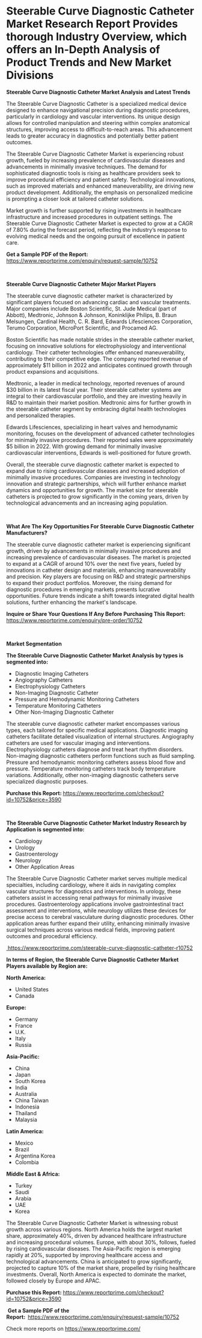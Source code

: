 <p><h1>Steerable Curve Diagnostic Catheter Market Research Report Provides thorough Industry Overview, which offers an In-Depth Analysis of Product Trends and New Market Divisions</h1></p><p><strong>Steerable Curve Diagnostic Catheter Market Analysis and Latest Trends</strong></p>
<p><p>The Steerable Curve Diagnostic Catheter is a specialized medical device designed to enhance navigational precision during diagnostic procedures, particularly in cardiology and vascular interventions. Its unique design allows for controlled manipulation and steering within complex anatomical structures, improving access to difficult-to-reach areas. This advancement leads to greater accuracy in diagnostics and potentially better patient outcomes.</p><p>The Steerable Curve Diagnostic Catheter Market is experiencing robust growth, fueled by increasing prevalence of cardiovascular diseases and advancements in minimally invasive techniques. The demand for sophisticated diagnostic tools is rising as healthcare providers seek to improve procedural efficiency and patient safety. Technological innovations, such as improved materials and enhanced maneuverability, are driving new product development. Additionally, the emphasis on personalized medicine is prompting a closer look at tailored catheter solutions.</p><p>Market growth is further supported by rising investments in healthcare infrastructure and increased procedures in outpatient settings. The Steerable Curve Diagnostic Catheter Market is expected to grow at a CAGR of 7.80% during the forecast period, reflecting the industry’s response to evolving medical needs and the ongoing pursuit of excellence in patient care.</p></p>
<p><strong>Get a Sample PDF of the Report:&nbsp;</strong> <a href="https://www.reportprime.com/enquiry/request-sample/10752?utm_campaign=2722&utm_medium=2&utm_source=Github&utm_content=ia&utm_term=20032025&utm_id=steerable-curve-diagnostic-catheter">https://www.reportprime.com/enquiry/request-sample/10752</a></p>
<p>&nbsp;</p>
<p><strong>Steerable Curve Diagnostic Catheter Major Market Players</strong></p>
<p><p>The steerable curve diagnostic catheter market is characterized by significant players focused on advancing cardiac and vascular treatments. Major companies include Boston Scientific, St. Jude Medical (part of Abbott), Medtronic, Johnson & Johnson, Koninklijke Philips, B. Braun Melsungen, Cardinal Health, C. R. Bard, Edwards Lifesciences Corporation, Terumo Corporation, MicroPort Scientific, and Procamed AG.</p><p>Boston Scientific has made notable strides in the steerable catheter market, focusing on innovative solutions for electrophysiology and interventional cardiology. Their catheter technologies offer enhanced maneuverability, contributing to their competitive edge. The company reported revenue of approximately $11 billion in 2022 and anticipates continued growth through product expansions and acquisitions.</p><p>Medtronic, a leader in medical technology, reported revenues of around $30 billion in its latest fiscal year. Their steerable catheter systems are integral to their cardiovascular portfolio, and they are investing heavily in R&D to maintain their market position. Medtronic aims for further growth in the steerable catheter segment by embracing digital health technologies and personalized therapies.</p><p>Edwards Lifesciences, specializing in heart valves and hemodynamic monitoring, focuses on the development of advanced catheter technologies for minimally invasive procedures. Their reported sales were approximately $5 billion in 2022. With growing demand for minimally invasive cardiovascular interventions, Edwards is well-positioned for future growth.</p><p>Overall, the steerable curve diagnostic catheter market is expected to expand due to rising cardiovascular diseases and increased adoption of minimally invasive procedures. Companies are investing in technology innovation and strategic partnerships, which will further enhance market dynamics and opportunities for growth. The market size for steerable catheters is projected to grow significantly in the coming years, driven by technological advancements and an increasing aging population.</p></p>
<p>&nbsp;</p>
<p><strong>What Are The Key Opportunities For Steerable Curve Diagnostic Catheter Manufacturers?</strong></p>
<p><p>The steerable curve diagnostic catheter market is experiencing significant growth, driven by advancements in minimally invasive procedures and increasing prevalence of cardiovascular diseases. The market is projected to expand at a CAGR of around 10% over the next five years, fueled by innovations in catheter design and materials, enhancing maneuverability and precision. Key players are focusing on R&D and strategic partnerships to expand their product portfolios. Moreover, the rising demand for diagnostic procedures in emerging markets presents lucrative opportunities. Future trends indicate a shift towards integrated digital health solutions, further enhancing the market's landscape.</p></p>
<p><strong>Inquire or Share Your Questions If Any Before Purchasing This Report:</strong> <a href="https://www.reportprime.com/enquiry/pre-order/10752?utm_campaign=2722&utm_medium=2&utm_source=Github&utm_content=ia&utm_term=20032025&utm_id=steerable-curve-diagnostic-catheter">https://www.reportprime.com/enquiry/pre-order/10752</a></p>
<p>&nbsp;</p>
<p><strong>Market Segmentation</strong></p>
<p><strong>The Steerable Curve Diagnostic Catheter Market Analysis by types is segmented into:</strong></p>
<p><ul><li>Diagnostic Imaging Catheters</li><li>Angiography Catheters</li><li>Electrophysiology Catheters</li><li>Non-Imaging Diagnostic Catheter</li><li>Pressure and Hemodynamic Monitoring Catheters</li><li>Temperature Monitoring Catheters</li><li>Other Non-Imaging Diagnostic Catheter</li></ul></p>
<p><p>The steerable curve diagnostic catheter market encompasses various types, each tailored for specific medical applications. Diagnostic imaging catheters facilitate detailed visualization of internal structures. Angiography catheters are used for vascular imaging and interventions. Electrophysiology catheters diagnose and treat heart rhythm disorders. Non-imaging diagnostic catheters perform functions such as fluid sampling. Pressure and hemodynamic monitoring catheters assess blood flow and pressure. Temperature monitoring catheters track body temperature variations. Additionally, other non-imaging diagnostic catheters serve specialized diagnostic purposes.</p></p>
<p><strong>Purchase this Report:&nbsp;</strong><a href="https://www.reportprime.com/checkout?id=10752&price=3590&utm_campaign=2722&utm_medium=2&utm_source=Github&utm_content=ia&utm_term=20032025&utm_id=steerable-curve-diagnostic-catheter">https://www.reportprime.com/checkout?id=10752&price=3590</a></p>
<p>&nbsp;</p>
<p><strong>The Steerable Curve Diagnostic Catheter Market Industry Research by Application is segmented into:</strong></p>
<p><ul><li>Cardiology</li><li>Urology</li><li>Gastroenterology</li><li>Neurology</li><li>Other Application Areas</li></ul></p>
<p><p>The Steerable Curve Diagnostic Catheter market serves multiple medical specialties, including cardiology, where it aids in navigating complex vascular structures for diagnostics and interventions. In urology, these catheters assist in accessing renal pathways for minimally invasive procedures. Gastroenterology applications involve gastrointestinal tract assessment and interventions, while neurology utilizes these devices for precise access to cerebral vasculature during diagnostic procedures. Other application areas further expand their utility, enhancing minimally invasive surgical techniques across various medical fields, improving patient outcomes and procedural efficiency.</p></p>
<p><a href="https://www.reportprime.com/steerable-curve-diagnostic-catheter-r10752?utm_campaign=2722&utm_medium=2&utm_source=Github&utm_content=ia&utm_term=20032025&utm_id=steerable-curve-diagnostic-catheter">&nbsp;https://www.reportprime.com/steerable-curve-diagnostic-catheter-r10752</a></p>
<p><strong>In terms of Region, the Steerable Curve Diagnostic Catheter Market Players available by Region are:</strong></p>
<p>
    <p> <strong> North America: </strong>
        <ul>
            <li>United States</li>
            <li>Canada</li>
        </ul>
        </p> 
    <p> <strong> Europe: </strong>
        <ul>
            <li>Germany</li>
            <li>France</li>
            <li>U.K.</li>
            <li>Italy</li>
            <li>Russia</li>
        </ul>
        </p> 
    <p> <strong> Asia-Pacific: </strong>
        <ul>
            <li>China</li>
            <li>Japan</li>
            <li>South Korea</li>
            <li>India</li>
            <li>Australia</li>
            <li>China Taiwan</li>
            <li>Indonesia</li>
            <li>Thailand</li>
            <li>Malaysia</li>
        </ul>
        </p> 
    <p> <strong> Latin America: </strong>
        <ul>
            <li>Mexico</li>
            <li>Brazil</li>
            <li>Argentina Korea</li>
            <li>Colombia</li>
        </ul>
        </p> 
    <p> <strong> Middle East & Africa: </strong>
        <ul>
            <li>Turkey</li>
            <li>Saudi</li>
            <li>Arabia</li>
            <li>UAE</li>
            <li>Korea</li>
        </ul>
    </p>
    </p>
<p><p>The Steerable Curve Diagnostic Catheter Market is witnessing robust growth across various regions. North America holds the largest market share, approximately 40%, driven by advanced healthcare infrastructure and increasing procedural volumes. Europe, with about 30%, follows, fueled by rising cardiovascular diseases. The Asia-Pacific region is emerging rapidly at 20%, supported by improving healthcare access and technological advancements. China is anticipated to grow significantly, projected to capture 10% of the market share, propelled by rising healthcare investments. Overall, North America is expected to dominate the market, followed closely by Europe and APAC.</p></p>
<p><strong>Purchase this Report: </strong><a href="https://www.reportprime.com/checkout?id=10752&price=3590&utm_campaign=2722&utm_medium=2&utm_source=Github&utm_content=ia&utm_term=20032025&utm_id=steerable-curve-diagnostic-catheter">https://www.reportprime.com/checkout?id=10752&price=3590</a></p>
<p>&nbsp;<strong>Get a Sample PDF of the Report:&nbsp;&nbsp;</strong><a href="https://www.reportprime.com/enquiry/request-sample/10752?utm_campaign=2722&utm_medium=2&utm_source=Github&utm_content=ia&utm_term=20032025&utm_id=steerable-curve-diagnostic-catheter">https://www.reportprime.com/enquiry/request-sample/10752</a></p>
<p><strong></strong></p>
<p>Check more reports on <a href="https://www.reportprime.com/?utm_campaign=2722&utm_medium=2&utm_source=Github&utm_content=ia&utm_term=20032025&utm_id=steerable-curve-diagnostic-catheter">https://www.reportprime.com/</a></p>